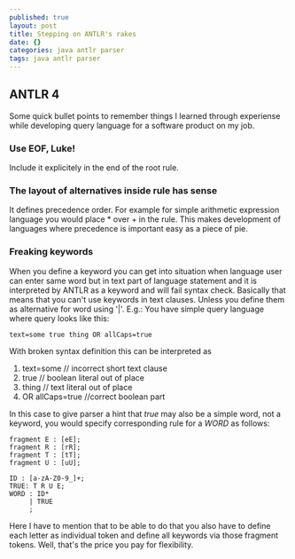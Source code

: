 ```yaml
---
published: true
layout: post
title: Stepping on ANTLR's rakes
date: {}
categories: java antlr parser
tags: java antlr parser
---
```

## ANTLR 4
Some quick bullet points to remember things I learned through experiense while developing query language for a software product on my job.

### Use EOF, Luke!

Include it explicitely in the end of the root rule.

### The layout of alternatives inside rule has sense
It defines precedence order. For example for simple arithmetic expression language you would place  * over + in the rule. This makes development of languages where precedence is important easy as a piece of pie.

### Freaking keywords
When you define a keyword you can get into situation when language user can enter same word but in text part of language statement and it is interpreted by ANTLR as a keyword and will fail syntax check. Basically that means that you can't use keywords in text clauses. Unless you define them as alternative for word using '|'.
E.g.:
 You have simple query language where query looks like this:
 ```
 text=some true thing OR allCaps=true
 ```
 With broken syntax definition this can be interpreted as 
 
 1. text=some // incorrect short text clause
 2. true // boolean literal out of place
 3. thing // text literal out of place
 4. OR allCaps=true //correct boolean part
 
 In this case to give parser a hint that *true* may also be a simple word, not a keyword, you would specify corresponding rule for a *WORD* as follows:
 ```
fragment E : [eE];
fragment R : [rR];
fragment T : [tT];
fragment U : [uU];
 
 ID : [a-zA-Z0-9_]+;
 TRUE: T R U E;
 WORD : ID*
      | TRUE
      ;
 ```
 Here I have to mention that to be able to do that you also have to define each letter as individual token and define all keywords via those fragment tokens. Well, that's the price you pay for flexibility.
